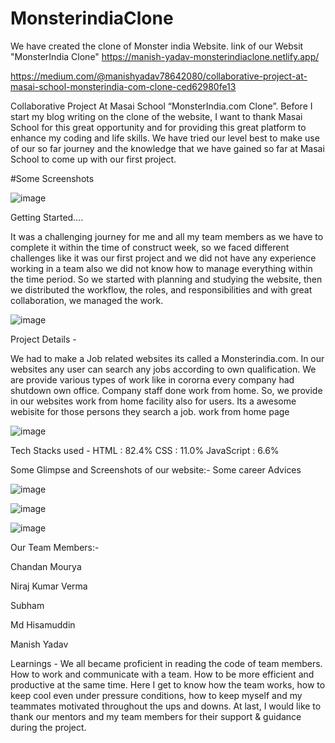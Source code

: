 # MonsterindiaClone
We have created the clone of Monster india Website.
link of our Websit "MonsterIndia Clone"
https://manish-yadav-monsterindiaclone.netlify.app/

https://medium.com/@manishyadav78642080/collaborative-project-at-masai-school-monsterindia-com-clone-ced62980fe13


Collaborative Project At Masai School “MonsterIndia.com Clone”.
Before I start my blog writing on the clone of the website, I want to thank Masai School for this great opportunity and for providing this great platform to enhance my coding and life skills.
We have tried our level best to make use of our so far journey and the knowledge that we have gained so far at Masai School to come up with our first project.

#Some Screenshots


![image](https://user-images.githubusercontent.com/43124877/162619979-6215f2b1-9a02-4033-8dd2-ac4b63e1a091.png)



Getting Started….


It was a challenging journey for me and all my team members as we have to complete it within the time of construct week, so we faced different challenges like it was our first project and we did not have any experience working in a team also we did not know how to manage everything within the time period. So we started with planning and studying the website, then we distributed the workflow, the roles, and responsibilities and with great collaboration, we managed the work.

![image](https://user-images.githubusercontent.com/43124877/162619987-3dd5f2e5-d53f-4928-b2d1-1511cae6dc91.png)

Project Details -


We had to make a Job related websites its called a Monsterindia.com. In our websites any user can search any jobs according to own qualification. We are provide various types of work like in cororna every company had shutdown own office. Company staff done work from home. So, we provide in our websites work from home facility also for users. Its a awesome webisite for those persons they search a job.
work from home page


![image](https://user-images.githubusercontent.com/43124877/162620013-67d9045b-dfda-4d93-ab47-be96ec21c1f1.png)



Tech Stacks used -
HTML : 82.4%
CSS : 11.0%
JavaScript : 6.6%

Some Glimpse and Screenshots of our website:-
Some career Advices


![image](https://user-images.githubusercontent.com/43124877/162620043-872903f0-7676-479b-b0c8-cefd712f4971.png)



![image](https://user-images.githubusercontent.com/43124877/162620056-4e7981cb-c947-4278-bb8c-a46dc88b88f9.png)




![image](https://user-images.githubusercontent.com/43124877/162620084-a7e6e300-fc8e-41b0-a52f-0b172f9ed038.png)


Our Team Members:-

Chandan Mourya

Niraj Kumar Verma

Subham

Md Hisamuddin

Manish Yadav


Learnings -
We all became proficient in reading the code of team members.
How to work and communicate with a team.
How to be more efficient and productive at the same time.
Here I get to know how the team works, how to keep cool even under pressure conditions, how to keep myself and my teammates motivated throughout the ups and downs.
At last, I would like to thank our mentors and my team members for their support & guidance during the project.

